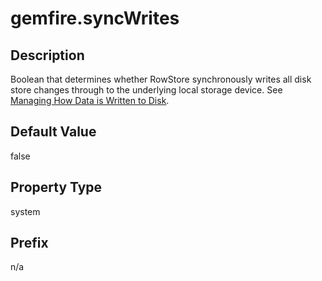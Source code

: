 # gemfire.syncWrites

## Description

Boolean that determines whether RowStore synchronously writes all disk store changes through to the underlying local storage device. See [Managing How Data is Written to Disk](../../concepts/tables/persisting_table_data/managing_disk_buffer_flushes.md).

## Default Value

false

## Property Type

system

## Prefix

n/a

